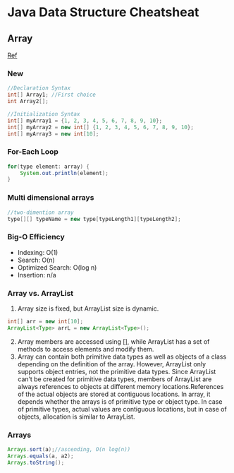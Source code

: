 # Java Data Structure Cheatsheat

## Array
[Ref](https://www.geeksforgeeks.org/array-vs-arraylist-in-java/)
### New
```Java
//Declaration Syntax
int[] Array1; //First choice
int Array2[]; 

//Initialization Syntax
int[] myArray1 = {1, 2, 3, 4, 5, 6, 7, 8, 9, 10};
int[] myArray2 = new int[] {1, 2, 3, 4, 5, 6, 7, 8, 9, 10};
int[] myArray3 = new int[10];
```
### For-Each Loop
```Java
for(type element: array) {
    System.out.println(element);
}
```
### Multi dimensional arrays
```Java
//two-dimention array
type[][] typeName = new type[typeLength1][typeLength2];
```
### Big-O Efficiency
* Indexing: O(1)
* Search: O(n)
* Optimized Search: O(log n)
* Insertion: n/a

### Array vs. ArrayList
1. Array size is fixed, but ArrayList size is dynamic.
```java
int[] arr = new int[10];
ArrayList<Type> arrL = new ArrayList<Type>();
```
2. Array members are accessed using [], while ArrayList has a set of methods to access elements and modify them.
3. Array can contain both primitive data types as well as objects of a class depending on the definition of the array. However, ArrayList only supports object entries, not the primitive data types. Since ArrayList can’t be created for primitive data types, members of ArrayList are always references to objects at different memory locations.References of the actual objects are stored at contiguous locations. In array, it depends whether the arrays is of primitive type or object type. In case of primitive types, actual values are contiguous locations, but in case of objects, allocation is similar to ArrayList.

### Arrays
```Java
Arrays.sort(a);//ascending, O(n log(n))
Arrays.equals(a, a2);
Arrays.toString();
```
